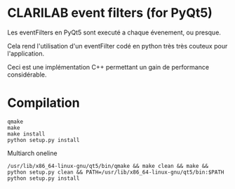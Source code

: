 CLARILAB event filters (for PyQt5)
==================================

Les eventFilters en PyQt5 sont executé a chaque évenement, ou presque.

Cela rend l'utilisation d'un eventFilter codé en python
très très couteux pour l'application.

Ceci est une implémentation C++ permettant un gain de performance considérable.


Compilation
===========
```
qmake
make
make install
python setup.py install
```

Multiarch oneline
```
/usr/lib/x86_64-linux-gnu/qt5/bin/qmake && make clean && make && python setup.py clean && PATH=/usr/lib/x86_64-linux-gnu/qt5/bin:$PATH python setup.py install
```
